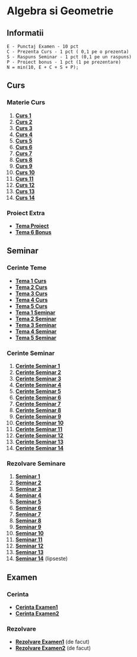 # Algebra si Geometrie
## Informatii

    E - Punctaj Examen - 10 pct
    C - Prezenta Curs - 1 pct ( 0,1 pe o prezenta)
    S - Raspuns Seminar - 1 pct (0,1 pe un raspuns)
    P - Proiect bonus - 1 pct (1 pe prezentare)
    N = min(10, E + C + S + P);

## Curs
### Materie Curs
 1.   [**Curs 1**](https://github.com/Mach3tryhard/FMI-CTI/blob/main/Anul1/Algebra%20si%20Geometrie/S1AG%20Curs/C1.AG.16.2024.2025.pdf)
 2.   [**Curs 2**](https://github.com/Mach3tryhard/FMI-CTI/blob/main/Anul1/Algebra%20si%20Geometrie/S1AG%20Curs/C2.AG.16.2024-2025.pdf)
 3. [**Curs 3**](https://github.com/Mach3tryhard/FMI-CTI/blob/main/Anul1/Algebra%20si%20Geometrie/S1AG%20Curs/C3.AG.16.2024-2025.pdf)
 4. [**Curs 4**](https://github.com/Mach3tryhard/FMI-CTI/blob/main/Anul1/Algebra%20si%20Geometrie/S1AG%20Curs/C4.AG.16.2024-2025.pdf)
 5. [**Curs 5**](https://github.com/Mach3tryhard/FMI-CTI/blob/main/Anul1/Algebra%20si%20Geometrie/S1AG%20Curs/C5.AG.16.2024-2025.pdf)
 6. [**Curs 6**](https://github.com/Mach3tryhard/FMI-CTI/blob/main/Anul1/Algebra%20si%20Geometrie/S1AG%20Curs/C6.AG.16.2024-2025.pdf)
 7. [**Curs 7**](https://github.com/Mach3tryhard/FMI-CTI/blob/main/Anul1/Algebra%20si%20Geometrie/S1AG%20Curs/C7.AG.16.2024-2025.pdf)
 8. [**Curs 8**](https://github.com/Mach3tryhard/FMI-CTI/blob/main/Anul1/Algebra%20si%20Geometrie/S1AG%20Curs/C8.AG.16.2024-2025.pdf)
 9. [**Curs 9**](https://github.com/Mach3tryhard/FMI-CTI/blob/main/Anul1/Algebra%20si%20Geometrie/S1AG%20Curs/C9.AG.16.2024-2025.pdf)
 10. [**Curs 10**](https://github.com/Mach3tryhard/FMI-CTI/blob/main/Anul1/Algebra%20si%20Geometrie/S1AG%20Curs/CA.AG.16.2024-2025.pdf)
 11.  [**Curs 11**](https://github.com/Mach3tryhard/FMI-CTI/blob/main/Anul1/Algebra%20si%20Geometrie/S1AG%20Curs/CB.AG.16.2024-2025.pdf)
 12.  [**Curs 12**](https://github.com/Mach3tryhard/FMI-CTI/blob/main/Anul1/Algebra%20si%20Geometrie/S1AG%20Curs/CC.AG.16.2024-2025.pdf)
 13.  [**Curs 13**](https://github.com/Mach3tryhard/FMI-CTI/blob/main/Anul1/Algebra%20si%20Geometrie/S1AG%20Curs/CD.AG.16.2024-2025.pdf)
 14.  [**Curs 14**](https://github.com/Mach3tryhard/FMI-CTI/blob/main/Anul1/Algebra%20si%20Geometrie/S1AG%20Curs/CE.AG.16.2024-2025.pdf)
### Proiect Extra
- [**Tema Proiect**](https://github.com/Mach3tryhard/FMI-CTI/blob/main/Anul1/Algebra%20si%20Geometrie/S1AG%20Seminar/Cerinte%20Teme/Tema-Proiect.pdf)
- [**Tema 6 Bonus**](https://github.com/Mach3tryhard/FMI-CTI/blob/main/Anul1/Algebra%20si%20Geometrie/S1AG%20Seminar/Cerinte%20Teme/T6.Bonus.pdf)

## Seminar
### Cerinte Teme
- [**Tema 1 Curs**](https://github.com/Mach3tryhard/FMI-CTI/blob/main/Anul1/Algebra%20si%20Geometrie/S1AG%20Seminar/Cerinte%20Teme/T1C.AG.pdf)
- [**Tema 2 Curs**](https://github.com/Mach3tryhard/FMI-CTI/blob/main/Anul1/Algebra%20si%20Geometrie/S1AG%20Seminar/Cerinte%20Teme/T2C.AG.pdf)
- [**Tema 3 Curs**](https://github.com/Mach3tryhard/FMI-CTI/blob/main/Anul1/Algebra%20si%20Geometrie/S1AG%20Seminar/Cerinte%20Teme/T3C.AG.pdf)
- [**Tema 4 Curs**](https://github.com/Mach3tryhard/FMI-CTI/blob/main/Anul1/Algebra%20si%20Geometrie/S1AG%20Seminar/Cerinte%20Teme/T4C.AG.pdf)
- [**Tema 5 Curs**](https://github.com/Mach3tryhard/FMI-CTI/blob/main/Anul1/Algebra%20si%20Geometrie/S1AG%20Seminar/Cerinte%20Teme/T5C.AG.pdf)
- [**Tema 1 Seminar**](https://github.com/Mach3tryhard/FMI-CTI/blob/main/Anul1/Algebra%20si%20Geometrie/S1AG%20Seminar/Cerinte%20Teme/T1S.AG.pdf)
- [**Tema 2 Seminar**](https://github.com/Mach3tryhard/FMI-CTI/blob/main/Anul1/Algebra%20si%20Geometrie/S1AG%20Seminar/Cerinte%20Teme/T2S.AG.pdf)
- [**Tema 3 Seminar**](https://github.com/Mach3tryhard/FMI-CTI/blob/main/Anul1/Algebra%20si%20Geometrie/S1AG%20Seminar/Cerinte%20Teme/T3S.AG.pdf)
- [**Tema 4 Seminar**](https://github.com/Mach3tryhard/FMI-CTI/blob/main/Anul1/Algebra%20si%20Geometrie/S1AG%20Seminar/Cerinte%20Teme/T4S.AG.pdf)
- [**Tema 5 Seminar**](https://github.com/Mach3tryhard/FMI-CTI/blob/main/Anul1/Algebra%20si%20Geometrie/S1AG%20Seminar/Cerinte%20Teme/T5S.AG.pdf)
### Cerinte Seminar
 1. [**Cerinte Seminar 1**](https://github.com/Mach3tryhard/FMI-CTI/blob/main/Anul1/Algebra%20si%20Geometrie/S1AG%20Seminar/ListeProbleme/Lista.S1.AG.16.2024.pdf)
 2. [**Cerinte Seminar 2**](https://github.com/Mach3tryhard/FMI-CTI/blob/main/Anul1/Algebra%20si%20Geometrie/S1AG%20Seminar/ListeProbleme/Lista.S2.AG.16.2024.pdf)
 3. [**Cerinte Seminar 3**](https://github.com/Mach3tryhard/FMI-CTI/blob/main/Anul1/Algebra%20si%20Geometrie/S1AG%20Seminar/ListeProbleme/Lista.S3.AG.16.2024.pdf)
 4. [**Cerinte Seminar 4**](https://github.com/Mach3tryhard/FMI-CTI/blob/main/Anul1/Algebra%20si%20Geometrie/S1AG%20Seminar/ListeProbleme/Lista.S4.AG.16.2024.pdf)
 5. [**Cerinte Seminar 5**](https://github.com/Mach3tryhard/FMI-CTI/blob/main/Anul1/Algebra%20si%20Geometrie/S1AG%20Seminar/ListeProbleme/Lista.S5.AG.16.2024.pdf)
 6. [**Cerinte Seminar 6**](https://github.com/Mach3tryhard/FMI-CTI/blob/main/Anul1/Algebra%20si%20Geometrie/S1AG%20Seminar/ListeProbleme/Lista.S6.AG.16.2024.pdf)
 7. [**Cerinte Seminar 7**](https://github.com/Mach3tryhard/FMI-CTI/blob/main/Anul1/Algebra%20si%20Geometrie/S1AG%20Seminar/ListeProbleme/Lista.S7.AG.16.2024.pdf)
 8. [**Cerinte Seminar 8**](https://github.com/Mach3tryhard/FMI-CTI/blob/main/Anul1/Algebra%20si%20Geometrie/S1AG%20Seminar/ListeProbleme/Lista.S8.AG.16.2024.pdf)
 9. [**Cerinte Seminar 9**](https://github.com/Mach3tryhard/FMI-CTI/blob/main/Anul1/Algebra%20si%20Geometrie/S1AG%20Seminar/ListeProbleme/Lista.S9.AG.16.2024.pdf)
 10. [**Cerinte Seminar 10**](https://github.com/Mach3tryhard/FMI-CTI/blob/main/Anul1/Algebra%20si%20Geometrie/S1AG%20Seminar/ListeProbleme/Lista.SA.AG.16.2024.pdf)
 11.  [**Cerinte Seminar 11**](https://github.com/Mach3tryhard/FMI-CTI/blob/main/Anul1/Algebra%20si%20Geometrie/S1AG%20Seminar/ListeProbleme/Lista.SB.AG.16.2024.pdf)
 12.  [**Cerinte Seminar 12**](https://github.com/Mach3tryhard/FMI-CTI/blob/main/Anul1/Algebra%20si%20Geometrie/S1AG%20Seminar/ListeProbleme/Lista.SC.AG.16.2024.pdf)
 13.  [**Cerinte Seminar 13**](https://github.com/Mach3tryhard/FMI-CTI/blob/main/Anul1/Algebra%20si%20Geometrie/S1AG%20Seminar/ListeProbleme/Lista.SD.AG.16.2024.pdf)
 14.  [**Cerinte Seminar 14**](https://github.com/Mach3tryhard/FMI-CTI/blob/main/Anul1/Algebra%20si%20Geometrie/S1AG%20Seminar/ListeProbleme/Lista.SE.AG.16.2024.pdf)
### Rezolvare Seminare
 1. [**Seminar 1**](https://github.com/Mach3tryhard/FMI-CTI/blob/main/Anul1/Algebra%20si%20Geometrie/S1AG%20Seminar/Seminar1.pdf)
 2. [**Seminar 2**](https://github.com/Mach3tryhard/FMI-CTI/blob/main/Anul1/Algebra%20si%20Geometrie/S1AG%20Seminar/Seminar2.pdf)
 3. [**Seminar 3**](https://github.com/Mach3tryhard/FMI-CTI/blob/main/Anul1/Algebra%20si%20Geometrie/S1AG%20Seminar/Seminar3.pdf)
 4. [**Seminar 4**](https://github.com/Mach3tryhard/FMI-CTI/blob/main/Anul1/Algebra%20si%20Geometrie/S1AG%20Seminar/Seminar4.pdf)
 5. [**Seminar 5**](https://github.com/Mach3tryhard/FMI-CTI/blob/main/Anul1/Algebra%20si%20Geometrie/S1AG%20Seminar/Seminar5.pdf)
 6. [**Seminar 6**](https://github.com/Mach3tryhard/FMI-CTI/blob/main/Anul1/Algebra%20si%20Geometrie/S1AG%20Seminar/Seminar6.pdf)
 7. [**Seminar 7**](https://github.com/Mach3tryhard/FMI-CTI/blob/main/Anul1/Algebra%20si%20Geometrie/S1AG%20Seminar/Seminar7.pdf)
 8. [**Seminar 8**](https://github.com/Mach3tryhard/FMI-CTI/blob/main/Anul1/Algebra%20si%20Geometrie/S1AG%20Seminar/Seminar8.pdf)
 9. [**Seminar 9**](https://github.com/Mach3tryhard/FMI-CTI/blob/main/Anul1/Algebra%20si%20Geometrie/S1AG%20Seminar/Seminar9.pdf)
 10. [**Seminar 10**](https://github.com/Mach3tryhard/FMI-CTI/blob/main/Anul1/Algebra%20si%20Geometrie/S1AG%20Seminar/SeminarA.pdf)
 11.  [**Seminar 11**](https://github.com/Mach3tryhard/FMI-CTI/blob/main/Anul1/Algebra%20si%20Geometrie/S1AG%20Seminar/SeminarB.pdf)
 12.  [**Seminar 12**](https://github.com/Mach3tryhard/FMI-CTI/blob/main/Anul1/Algebra%20si%20Geometrie/S1AG%20Seminar/SeminarC.pdf)
 13.  [**Seminar 13**](https://github.com/Mach3tryhard/FMI-CTI/blob/main/Anul1/Algebra%20si%20Geometrie/S1AG%20Seminar/SeminarD.pdf)
 14.  [**Seminar 14**](https://github.com/Mach3tryhard/FMI-CTI/blob/main/Anul1/Algebra%20si%20Geometrie/S1AG%20Seminar/SeminarE.pdf) (lipseste)
## Examen
### Cerinta
- [**Cerinta Examen1**](https://github.com/Mach3tryhard/FMI-CTI/blob/main/Anul1/Algebra%20si%20Geometrie/S1AG%20Examen/Cerinta/CerintaAG1.jpeg)
- [**Cerinta Examen2**](https://github.com/Mach3tryhard/FMI-CTI/blob/main/Anul1/Algebra%20si%20Geometrie/S1AG%20Examen/Cerinta/CerintaAG2.jpeg)
### Rezolvare
- [**Rezolvare Examen1**](https://github.com/Mach3tryhard/FMI-CTI/blob/main/Anul1/Algebra%20si%20Geometrie/S1AG%20Examen/Problema1.jpeg) (de facut)
- [**Rezolvare Examen2**](https://github.com/Mach3tryhard/FMI-CTI/blob/main/Anul1/Algebra%20si%20Geometrie/S1AG%20Examen/Problema2a.jpeg) (de facut)

